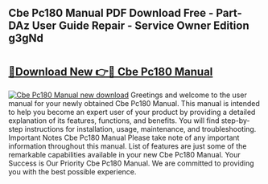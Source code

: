 ## Cbe Pc180 Manual PDF Download Free - Part-DAz User Guide Repair - Service Owner Edition g3gNd

# <h2><a href="http://bc98496.oget.top/?id=Cbe+Pc180+Manual">🔗Download New 👉🔴 Cbe Pc180 Manual</a></h2>

[![Cbe Pc180 Manual new download](https://i.imgur.com/5g1atiW.png)](http://bc98496.oget.top/?id=Cbe+Pc180+Manual)
Greetings and welcome to the user manual for your newly obtained Cbe Pc180 Manual. This manual is intended to help you become an expert user of your product by providing a detailed explanation of its features, functions, and benefits. You will find step-by-step instructions for installation, usage, maintenance, and troubleshooting. Important Notes Cbe Pc180 Manual Please take note of any important information throughout this manual. List of features are just some of the remarkable capabilities available in your new Cbe Pc180 Manual. Your Success is Our Priority Cbe Pc180 Manual. We are committed to providing you with the best possible experience.
